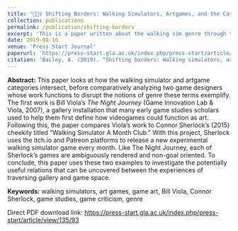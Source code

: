 ```yaml
---
title: "🚶🏻‍♀️ Shifting Borders: Walking Simulators, Artgames, and the Categorical Compulsion of Gaming Discourse"
collection: publications
permalink: /publication/shifting-borders
excerpt: 'This is a paper written about the walking sim genre through the lens of game studies scholarship on art games and game art. The paper directly compares Bill Viola's game art installation <i>The Night Journey</i> with Connor Sherlock's "Walking Simulator A Month Club."'
date: 2019-08-16
venue: 'Press Start Journal'
paperurl: 'https://press-start.gla.ac.uk/index.php/press-start/article/view/135'
citation: 'Bailey, A. (2019). “Shifting borders: Walking simulators, artgames, and the categorical compulsion of gaming discourse.” <i>Press Start Journal</i>, The University of Glasgow.'
---
```


<b>Abstract:</b> This paper looks at how the walking simulator and artgame categories intersect, before comparatively analyzing two game designers whose work functions to disrupt the notions of genre these terms exemplify. The first work is Bill Viola’s <i>The Night Journey</i> (Game Innovation Lab & Viola, 2007), a gallery installation that many early game studies scholars used to help them first define how videogames could function as art. Following this, the paper compares Viola’s work to Connor Sherlock’s (2015) cheekily titled “Walking Simulator A Month Club.” With this project, Sherlock uses the itch.io and Patreon platforms to release a new experimental walking simulator game every month. Like The Night Journey, each of Sherlock’s games are ambiguously rendered and non-goal oriented. To conclude, this paper uses these two examples to investigate the potentially useful relations that can be uncovered between the experiences of traversing gallery and game space.

<b>Keywords:</b> walking simulators, art games, game art, Bill Viola, Connor Sherlock, game studies, game criticism, genre

Direct PDF download link: https://press-start.gla.ac.uk/index.php/press-start/article/view/135/93 

